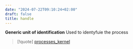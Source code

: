```yaml
---
date: "2024-07-22T09:10:24+02:00"
draft: false
title: handle
---
```


**Generic unit of identification** Used to identyfuie the process

> \[!quote\] [processes_kernel](/Notes/posts/for_later/processes_kernel)
